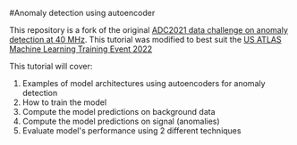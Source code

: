 #Anomaly detection using autoencoder

This repository is a fork of the original [ADC2021 data challenge on anomaly detection at 40 MHz](https://mpp-hep.github.io/ADC2021/). This tutorial was modified to best suit the [US ATLAS Machine Learning Training Event 2022](https://indico.cern.ch/event/1169324/)

This tutorial will cover:

1. Examples of model architectures using autoencoders for anomaly detection
2. How to train the model
3. Compute the model predictions on background data
4. Compute the model predictions on signal (anomalies)
5. Evaluate model's performance using 2 different techniques


